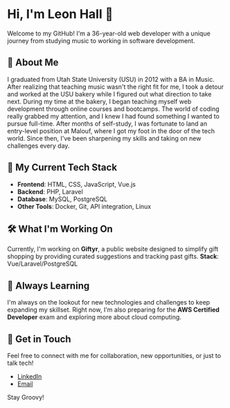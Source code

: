 # Hi, I'm Leon Hall 👋

Welcome to my GitHub! I'm a 36-year-old web developer with a unique journey from studying music to working in software development.

## :speech_balloon: About Me
I graduated from Utah State University (USU) in 2012 with a BA in Music. After realizing that teaching music wasn't the right fit for me, I took a detour and worked at the USU bakery while I figured out what direction to take next.
During my time at the bakery, I began teaching myself web development through online courses and bootcamps. The world of coding really grabbed my attention, and I knew I had found something I wanted to pursue full-time.
After months of self-study, I was fortunate to land an entry-level position at Malouf, where I got my foot in the door of the tech world. Since then, I've been sharpening my skills and taking on new challenges every day.

## 🔧 My Current Tech Stack
- **Frontend**: HTML, CSS, JavaScript, Vue.js
- **Backend**: PHP, Laravel
- **Database**: MySQL, PostgreSQL
- **Other Tools**: Docker, Git, API integration, Linux

## 🛠️ What I'm Working On
Currently, I'm working on **Giftyr**, a public website designed to simplify gift shopping by providing curated suggestions and tracking past gifts. 
**Stack**: Vue/Laravel/PostgreSQL

## 🌱 Always Learning
I'm always on the lookout for new technologies and challenges to keep expanding my skillset. Right now, I'm also preparing for the **AWS Certified Developer** exam and exploring more about cloud computing.

## 🚀 Get in Touch
Feel free to connect with me for collaboration, new opportunities, or just to talk tech!
- [LinkedIn]([your-linkedin-url](https://www.linkedin.com/in/leon-hall-83a518167/))
- [Email](mailto:leonus.hall@gmail.com)

Stay Groovy!
